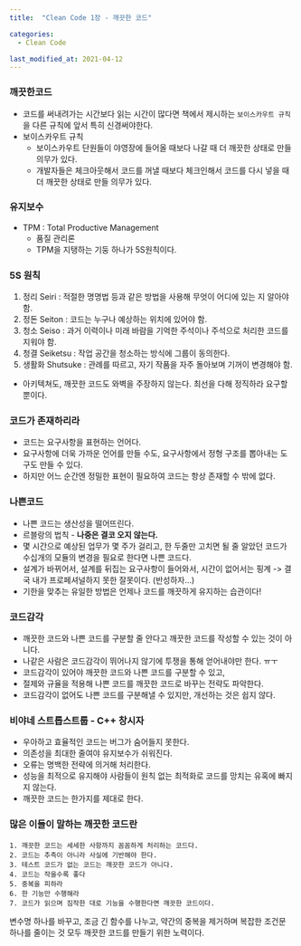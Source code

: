 ```yaml
---
title:  "Clean Code 1장 - 깨끗한 코드"

categories:
  - Clean Code

last_modified_at: 2021-04-12
---
```


### 깨끗한코드

* 코드를 써내려가는 시간보다 읽는 시간이 많다면 책에서 제시하는 `보이스카우트 규칙`을 다른 규칙에 앞서 특히 신경써야한다.
* 보이스카우트 규칙
  * 보이스카우트 단원들이 야영장에 들어올 때보다 나갈 때 더 깨끗한 상태로 만들 의무가 있다.
  * 개발자들은 체크아웃해서 코드를 꺼낼 때보다 체크인해서 코드를 다시 넣을 때 더 깨끗한 상태로 만들 의무가 있다.

### 유지보수
* TPM : Total Productive Management
  * 품질 관리론
  * TPM을 지탱하는 기둥 하나가 5S원칙이다.

### 5S 원칙
1. 정리 Seiri : 적절한 명명법 등과 같은 방법을 사용해 무엇이 어디에 있는 지 알아야 함.
2. 정돈 Seiton : 코드는 누구나 예상하는 위치에 있어야 함.
3. 청소 Seiso : 과거 이력이나 미래 바람을 기억한 주석이나 주석으로 처리한 코드를 지워야 함.
4. 청결 Seiketsu : 작업 공간을 청소하는 방식에 그룹이 동의한다.
5. 생활화 Shutsuke : 관례를 따르고, 자기 작품을 자주 돌아보며 기꺼이 변경해야 함.

* 아키텍쳐도, 깨끗한 코드도 와벽을 주장하지 않는다. 최선을 다해 정직하라 요구할 뿐이다.

### 코드가 존재하리라
* 코드는 요구사항을 표현하는 언어다.
* 요구사항에 더욱 가까운 언어를 만들 수도, 요구사항에서 정형 구조를 뽑아내는 도구도 만들 수 있다.
* 하지만 어느 순간엔 정밀한 표현이 필요하여 코드는 항상 존재할 수 밖에 없다.

### 나쁜코드 
* 나쁜 코드는 생산성을 떨어뜨린다.
* 르블랑의 법칙 - **나중은 결코 오지 않는다.**
* 몇 시간으로 예상된 업무가 몇 주가 걸리고, 한 두줄만 고치면 될 줄 알았던 코드가 수십개의 모듈의 변경을 필요로 한다면 나쁜 코드다.
* 설계가 바뀌어서, 설계를 뒤집는 요구사항이 들어와서, 시간이 없어서는 핑계 -> 결국 내가 프로페셔널하지 못한 잘못이다. (반성하자...)
* 기한을 맞추는 유일한 방법은 언제나 코드를 깨끗하게 유지하는 습관이다!

### 코드감각
* 깨끗한 코드와 나쁜 코드를 구분할 줄 안다고 깨끗한 코드를 작성할 수 있는 것이 아니다.
* 나같은 사람은 코드감각이 뛰어나지 않기에 투쟁을 통해 얻어내야만 한다. ㅠㅜ
* 코드감각이 있어야 깨끗한 코드와 나쁜 코드를 구분할 수 있고,
* 절제와 규율을 적용해 나쁜 코드를 깨끗한 코드로 바꾸는 전략도 파악한다.
* 코드감각이 없어도 나쁜 코드를 구분해낼 수 있지만, 개선하는 것은 쉽지 않다.

### 비야네 스트롭스트룹 - C++ 창시자
* 우아하고 효율적인 코드는 버그가 숨어들지 못한다. 
* 의존성을 최대한 줄여야 유지보수가 쉬워진다.
* 오류는 명백한 전략에 의거해 처리한다.
* 성능을 최적으로 유지해야 사람들이 원칙 없는 최적화로 코드를 망치는 유혹에 빠지지 않는다.
* 깨끗한 코드는 한가지를 제대로 한다.

### 많은 이들이 말하는 깨끗한 코드란
```
1. 깨끗한 코드는 세세한 사항까지 꼼꼼하게 처리하는 코드다.
2. 코드는 추측이 아니라 사실에 기반해야 한다.
3. 테스트 코드가 없는 코드는 깨끗한 코드가 아니다.
4. 코드는 작을수록 좋다
5. 중복을 피하라
6. 한 기능만 수행해라
7. 코드가 읽으며 짐작한 대로 기능을 수행한다면 깨끗한 코드이다.
```

변수명 하나를 바꾸고, 조금 긴 함수를 나누고, 약간의 중복을 제거하며 복잡한 조건문 하나를 줄이는 것 모두 깨끗한 코드를 만들기 위한 노력이다.